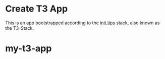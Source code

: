# Create T3 App

This is an app bootstrapped according to the [init.tips](https://init.tips) stack, also known as the T3-Stack.
# my-t3-app
